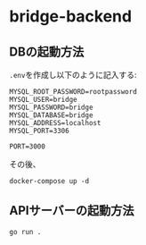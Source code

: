 # bridge-backend

## DBの起動方法

`.env`を作成し以下のように記入する:

```text
MYSQL_ROOT_PASSWORD=rootpassword
MYSQL_USER=bridge
MYSQL_PASSWORD=bridge
MYSQL_DATABASE=bridge
MYSQL_ADDRESS=localhost
MYSQL_PORT=3306

PORT=3000
```

その後、

```shell
docker-compose up -d
```

## APIサーバーの起動方法

```shell
go run .
```
